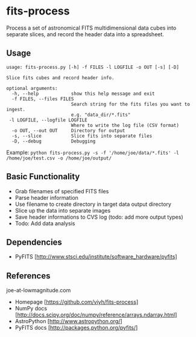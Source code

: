 fits-process
============

Process a set of astronomical FITS multidimensional data cubes into separate 
slices, and record the header data into a spreadsheet.

Usage
-----

    usage: fits-process.py [-h] -f FILES -l LOGFILE -o OUT [-s] [-D]

    Slice fits cubes and record header info.

    optional arguments:
      -h, --help            show this help message and exit
      -f FILES, --files FILES
                            Search string for the fits files you want to ingest.
                            e.g. "data_dir/*.fits"
     -l LOGFILE, --logfile LOGFILE
                            Where to write the log file (CSV format)
      -o OUT, --out OUT     Directory for output
      -s, --slice           Slice fits into separate files
      -D, --debug           Debugging

Example:
`python fits-process.py -s -f '/home/joe/data/*.fits' -l /home/joe/test.csv -o /home/joe/output/`

Basic Functionality
-------------------

* Grab filenames of specified FITS files
* Parse header information
* Use filename to create directory in target data output directory
* Slice up the data into separate images
* Save header informations to CVS log (todo: add more output types)
* Todo: Add data analysis

Dependencies
------------

* PyFITS [http://www.stsci.edu/institute/software_hardware/pyfits]

References
----------

joe-at-lowmagnitude.com

* Homepage [https://github.com/viyh/fits-process]
* NumPy docs [http://docs.scipy.org/doc/numpy/reference/arrays.ndarray.html]
* AstroPython [http://www.astropython.org/]
* PyFITS docs [http://packages.python.org/pyfits/]
